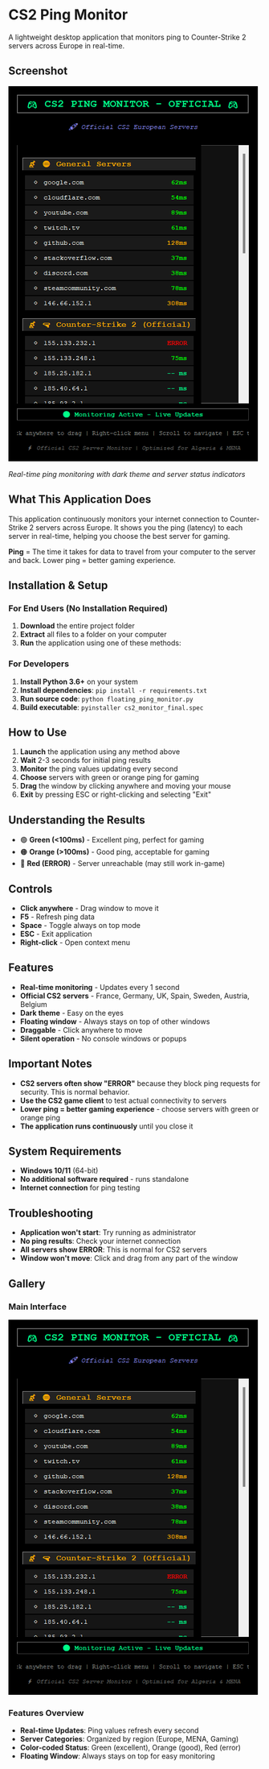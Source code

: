 # CS2 Ping Monitor

A lightweight desktop application that monitors ping to Counter-Strike 2 servers across Europe in real-time.

## Screenshot

![CS2 Ping Monitor](screenshots/screenshot.png)

*Real-time ping monitoring with dark theme and server status indicators*

## What This Application Does

This application continuously monitors your internet connection to Counter-Strike 2 servers across Europe. It shows you the ping (latency) to each server in real-time, helping you choose the best server for gaming.

**Ping** = The time it takes for data to travel from your computer to the server and back. Lower ping = better gaming experience.

## Installation & Setup

### For End Users (No Installation Required)

1. **Download** the entire project folder
2. **Extract** all files to a folder on your computer
3. **Run** the application using one of these methods:


### For Developers

1. **Install Python 3.6+** on your system
2. **Install dependencies**: `pip install -r requirements.txt`
3. **Run source code**: `python floating_ping_monitor.py`
4. **Build executable**: `pyinstaller cs2_monitor_final.spec`

## How to Use

1. **Launch** the application using any method above
2. **Wait** 2-3 seconds for initial ping results
3. **Monitor** the ping values updating every second
4. **Choose** servers with green or orange ping for gaming
5. **Drag** the window by clicking anywhere and moving your mouse
6. **Exit** by pressing ESC or right-clicking and selecting "Exit"

## Understanding the Results

- 🟢 **Green (<100ms)** - Excellent ping, perfect for gaming
- 🟠 **Orange (>100ms)** - Good ping, acceptable for gaming
- 🔴 **Red (ERROR)** - Server unreachable (may still work in-game)

## Controls

- **Click anywhere** - Drag window to move it
- **F5** - Refresh ping data
- **Space** - Toggle always on top mode
- **ESC** - Exit application
- **Right-click** - Open context menu

## Features

- **Real-time monitoring** - Updates every 1 second
- **Official CS2 servers** - France, Germany, UK, Spain, Sweden, Austria, Belgium
- **Dark theme** - Easy on the eyes
- **Floating window** - Always stays on top of other windows
- **Draggable** - Click anywhere to move
- **Silent operation** - No console windows or popups

## Important Notes

- **CS2 servers often show "ERROR"** because they block ping requests for security. This is normal behavior.
- **Use the CS2 game client** to test actual connectivity to servers
- **Lower ping = better gaming experience** - choose servers with green or orange ping
- **The application runs continuously** until you close it

## System Requirements

- **Windows 10/11** (64-bit)
- **No additional software required** - runs standalone
- **Internet connection** for ping testing

## Troubleshooting

- **Application won't start**: Try running as administrator
- **No ping results**: Check your internet connection
- **All servers show ERROR**: This is normal for CS2 servers
- **Window won't move**: Click and drag from any part of the window

## Gallery

### Main Interface
![Main Interface](screenshots/screenshot.png)

### Features Overview
- **Real-time Updates**: Ping values refresh every second
- **Server Categories**: Organized by region (Europe, MENA, Gaming)
- **Color-coded Status**: Green (excellent), Orange (good), Red (error)
- **Floating Window**: Always stays on top for easy monitoring
